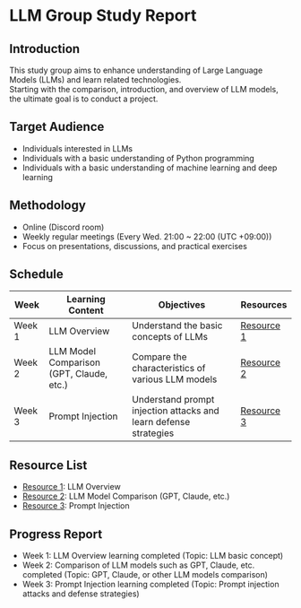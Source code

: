 # LLM Group Study Report

## Introduction

This study group aims to enhance understanding of Large Language Models (LLMs) and learn related technologies.  
Starting with the comparison, introduction, and overview of LLM models, the ultimate goal is to conduct a project.

## Target Audience

* Individuals interested in LLMs  
* Individuals with a basic understanding of Python programming  
* Individuals with a basic understanding of machine learning and deep learning  

## Methodology

* Online (Discord room)  
* Weekly regular meetings (Every Wed. 21:00 ~ 22:00 (UTC +09:00))  
* Focus on presentations, discussions, and practical exercises  

## Schedule

| Week | Learning Content | Objectives | Resources |
|---|---|---|---|
| Week 1 | LLM Overview | Understand the basic concepts of LLMs | [Resource 1](https://github.com/aqua1107/LLM-Group-Study-Report/blob/main/study_materials/%EB%B3%B4%EA%B3%A0%EC%84%9C_%EC%9C%A0%EC%A7%80%EC%83%81%20(1%EC%A3%BC%EC%B0%A8%20-%20LLM%20%EA%B0%9C%EB%A1%A0%20%EB%B0%8F%20%EC%82%AC%EC%9A%A9).pdf) |
| Week 2 | LLM Model Comparison (GPT, Claude, etc.) | Compare the characteristics of various LLM models | [Resource 2](https://github.com/aqua1107/LLM-Group-Study-Report/blob/main/study_materials/%EB%B3%B4%EA%B3%A0%EC%84%9C_%EC%9C%A0%EC%A7%80%EC%83%81%20(2%EC%A3%BC%EC%B0%A8%20-%20LLM%20%EB%B9%84%EA%B5%90).pdf) |
| Week 3 | Prompt Injection | Understand prompt injection attacks and learn defense strategies | [Resource 3](https://github.com/aqua1107/LLM-Group-Study-Report/blob/main/study_materials/%EB%B3%B4%EA%B3%A0%EC%84%9C_%EC%9C%A0%EC%A7%80%EC%83%81%20(3%EC%A3%BC%EC%B0%A8%20-%20LLM%20%EA%B3%B5%EA%B2%A9).pdf) |

## Resource List

* [Resource 1](https://github.com/aqua1107/LLM-Group-Study-Report/blob/main/study_materials/%EB%B3%B4%EA%B3%A0%EC%84%9C_%EC%9C%A0%EC%A7%80%EC%83%81%20(1%EC%A3%BC%EC%B0%A8%20-%20LLM%20%EA%B0%9C%EB%A1%A0%20%EB%B0%8F%20%EC%82%AC%EC%9A%A9).pdf): LLM Overview  
* [Resource 2](https://github.com/aqua1107/LLM-Group-Study-Report/blob/main/study_materials/%EB%B3%B4%EA%B3%A0%EC%84%9C_%EC%9C%A0%EC%A7%80%EC%83%81%20(2%EC%A3%BC%EC%B0%A8%20-%20LLM%20%EB%B9%84%EA%B5%90).pdf): LLM Model Comparison (GPT, Claude, etc.)  
* [Resource 3](https://github.com/aqua1107/LLM-Group-Study-Report/blob/main/study_materials/%EB%B3%B4%EA%B3%A0%EC%84%9C_%EC%9C%A0%EC%A7%80%EC%83%81%20(3%EC%A3%BC%EC%B0%A8%20-%20LLM%20%EA%B3%B5%EA%B2%A9).pdf): Prompt Injection  

## Progress Report

* Week 1: LLM Overview learning completed (Topic: LLM basic concept)  
* Week 2: Comparison of LLM models such as GPT, Claude, etc. completed (Topic: GPT, Claude, or other LLM models comparison)  
* Week 3: Prompt Injection learning completed (Topic: Prompt injection attacks and defense strategies)  

